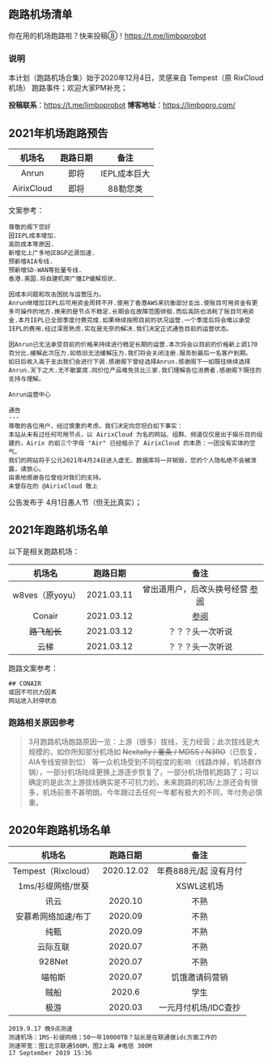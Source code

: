 ## 跑路机场清单

你在用的机场跑路啦？快来投稿⑧！https://t.me/limboprobot

### 说明
本计划（跑路机场合集）始于2020年12月4日，灵感来自 Tempest（原 RixCloud 机场） 跑路事件；欢迎大家PM补充；

**投稿联系**：https://t.me/limboprobot
**博客地址**：https://limbopro.com/

## 2021年机场跑路预告


|   机场名   | 跑路日期 |     备注     |
| :--------: | :------: | :----------: |
|   Anrun    |   即将   | IEPL成本巨大 |
| AirixCloud |   即将   |   88勒您类   |


文案参考：

```
尊敬的阁下您好
因IEPL成本增加.
高防成本等原因.
新增北上广多地区BGP近源加速.
预新增AIA专线.
预新增SD-WAN等批量专线.
香港.美国.将自建机房广播IP缓解现状.

因成本问题和攻击困扰与运营压力。
Anrun继增加IEPL后可用资金周转不开.使用了香港AWS来抗衡部分支出.使账目可用资金有更多可操作的地方.换来的是节点不稳定.长期会在故障范围徘徊.而后高防也消耗了账目可用资金.本月IEPL已全部季度付费完成.如果继续按照目前的状况运营.一个季度后将会难以承受IEPL的费用.经过深思熟虑.实在是无奈的解决.我们决定正式通告目前的运营状态。

因Anrun已无法承受目前的价格来持续进行稳定长期的运营.本次将会以目前的价格新上调170百分比.缓解此次压力.如依旧无法缓解压力.我们将会关闭注册.服务到最后一名客户到期。
如日后收入高于支出我们会进行下调.感谢阁下曾经选择Anrun.感谢阁下一如既往继续选择Anrun.天下之大.无不散宴席.同价位产品难免货比三家.我们理解各位消费者.感谢阁下既往的支持与理解。

Anrun运营中心
```

```
通告
---
尊敬的各位用户，经过慎重的考虑，我们决定向您坦白如下事实：
本站从未有过任何可用节点，以 AirixCloud 为名的网站、组群、频道仅仅是出于娱乐目的组建的，Airix 的前三个字母 "Air" 已经暗示了 AirixCloud 的本质：一团没有实体的空气。
我们的网站将于公元2021年4月24日进入虚无，数据库将一并销毁，您的个人隐私绝不会被泄露，请放心。
由衷地感谢各位曾经对我们的支持。
未曾存在的 @AirixCloud 敬上
```

公告发布于 4月1日愚人节（但无比真实）；

## 2021年跑路机场名单

以下是相关跑路机场：

|     机场名      |  跑路日期  |                             备注                             |
| :-------------: | :--------: | :----------------------------------------------------------: |
| w8ves（原yoyu） | 2021.03.11 | 曾出道用户，后改头换号经营 [参阅](https://www.google.com/search?q=yoyu%E6%9C%BA%E5%9C%BA%E4%BA%8B%E4%BB%B6) |
|     Conair      | 2021.03.12 |            [参阅](https://t.me/QuanXApp/1189768)             |
|    ~~路飞船长~~     | 2021.03.12 |                       ？？？头一次听说                       |
|      云梯       | 2021.03.12 |                       ？？？头一次听说                       |


跑路文案参考：

```
## CONAIR
或因不可抗力因素
网站进入封停状态
```

### 跑路相关原因参考
> 3月跑路机场跑路原因一览：上游（很多）拔线，无力经营；此次拔线是大规模的，如你所知部分机场如 ~~Nexitally / 薯条 / MDSS / N3RO~~（已恢复，AIA专线安排到位） 等一众机场受到不同程度的影响（线路炸掉，机场群炸锅），一部分机场陆续更换上游逐步恢复了，一部分机场借机跑路了；可以确定的是此次上游拔线确实是不可抗力的，未来跑路的机场/上游还会有很多，机场前景不甚明朗。今年跟过去任何一年都有极大的不同，年付务必慎重。

## 2020年跑路机场名单

|       机场名        |  跑路日期  |         备注          |
| :-----------------: | :--------: | :-------------------: |
| Tempest（Rixcloud） | 2020.12.02 | 年费888元/起 没有月付 |
|  1ms/衫缇网络/世葵  |            |      XSWL这机场       |
|        讯云         |  2020.10   |         不熟          |
| 安慕希网络加速/布丁 |  2020.09   |         不熟          |
|        纯甄         |  2020.09   |         不熟          |
|      云际互联       |  2020.07   |         不熟          |
|       928Net        |  2020.07   |         不熟          |
|       喵帕斯        |  2020.07   |    饥饿邀请码营销     |
|        贼船         |   2020.6   |         学生          |
|        极游         |  2020.03   | 一元月付机场/IDC查抄  |


```
2019.9.17 晚9点测速
测速机场：1MS-衫缇网络；50一年10000TB？站长是在联通做idc方面工作的
测速带宽：图1北京联通500M，图2上海 #电信 300M
17 September 2019 15:36
```

